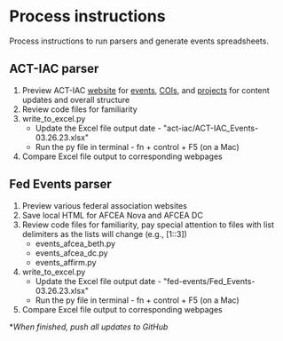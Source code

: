 # Process instructions

Process instructions to run parsers and generate events spreadsheets.

## ACT-IAC parser

1. Preview ACT-IAC [website](https://www.actiac.org/) for [events](https://www.actiac.org/upcoming-events), [COIs](https://www.actiac.org/communities-interest-coi), and [projects](https://www.actiac.org/recent-projects-and-activities-0) for content updates and overall structure
2. Review code files for familiarity
3. write_to_excel.py
    - Update the Excel file output date - "act-iac/ACT-IAC_Events-03.26.23.xlsx"
    - Run the py file in terminal - fn + control + F5 (on a Mac)
4. Compare Excel file output to corresponding webpages

## Fed Events parser

1. Preview various federal association websites
2. Save local HTML for AFCEA Nova and AFCEA DC
3. Review code files for familiarity, pay special attention to files with list delimiters as the lists will change (e.g., [1::3])
    - events_afcea_beth.py
    - events_afcea_dc.py
    - events_affirm.py
3. write_to_excel.py
    - Update the Excel file output date - "fed-events/Fed_Events-03.26.23.xlsx"
    - Run the py file in terminal - fn + control + F5 (on a Mac)
4. Compare Excel file output to corresponding webpages

**When finished, push all updates to GitHub*